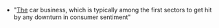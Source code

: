 - "[The](https://www.wsj.com/articles/auto-makers-say-bullish-car-buyers-will-keep-spending-amid-economic-downturn-11659173402) car business, which is typically among the first sectors to get hit by any downturn in consumer sentiment" 